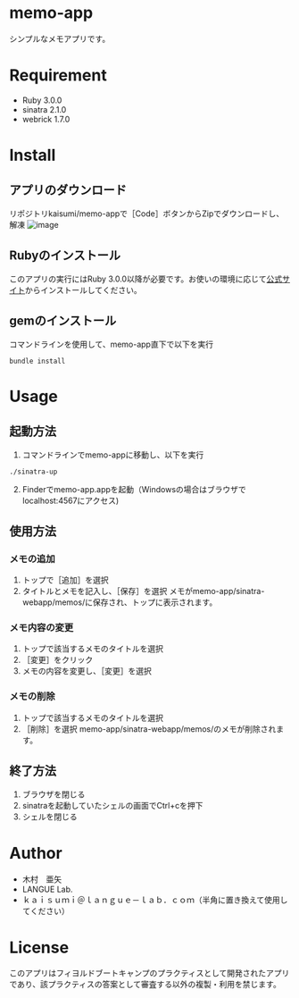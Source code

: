 # memo-app
シンプルなメモアプリです。

# Requirement
- Ruby 3.0.0
- sinatra 2.1.0
- webrick 1.7.0

# Install
## アプリのダウンロード
リポジトリkaisumi/memo-appで［Code］ボタンからZipでダウンロードし、解凍
![image](https://user-images.githubusercontent.com/39044468/146695298-5e260bc9-8d5d-42a9-a5fb-5f09cd139d90.png)
## Rubyのインストール
このアプリの実行にはRuby 3.0.0以降が必要です。お使いの環境に応じて[公式サイト](https://www.ruby-lang.org/ja/)からインストールしてください。
## gemのインストール
コマンドラインを使用して、memo-app直下で以下を実行
```
bundle install
```

# Usage
## 起動方法
1. コマンドラインでmemo-appに移動し、以下を実行
```
./sinatra-up
```
2. Finderでmemo-app.appを起動（Windowsの場合はブラウザでlocalhost:4567にアクセス)
## 使用方法
### メモの追加
1. トップで［追加］を選択
2. タイトルとメモを記入し、［保存］を選択
メモがmemo-app/sinatra-webapp/memos/に保存され、トップに表示されます。
### メモ内容の変更
1. トップで該当するメモのタイトルを選択
2. ［変更］をクリック
3. メモの内容を変更し、［変更］を選択
### メモの削除
1. トップで該当するメモのタイトルを選択
2. ［削除］を選択
memo-app/sinatra-webapp/memos/のメモが削除されます。
## 終了方法
1. ブラウザを閉じる
2. sinatraを起動していたシェルの画面でCtrl+cを押下
3. シェルを閉じる

# Author
- 木村　亜矢
- LANGUE Lab.
- ｋａｉｓｕｍｉ＠ｌａｎｇｕｅ－ｌａｂ．ｃｏｍ（半角に置き換えて使用してください）

# License
このアプリはフィヨルドブートキャンプのプラクティスとして開発されたアプリであり、該プラクティスの答案として審査する以外の複製・利用を禁じます。
